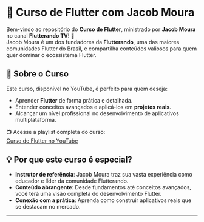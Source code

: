 # 🚀 Curso de Flutter com Jacob Moura

Bem-vindo ao repositório do **Curso de Flutter**, ministrado por **Jacob Moura** no canal **Flutterando TV**! 🌟  
Jacob Moura é um dos fundadores da **Flutterando**, uma das maiores comunidades Flutter do Brasil, e compartilha conteúdos valiosos para quem quer dominar o ecossistema Flutter.

## 🎯 Sobre o Curso
Este curso, disponível no YouTube, é perfeito para quem deseja:  
- Aprender **Flutter** de forma prática e detalhada.  
- Entender conceitos avançados e aplicá-los em **projetos reais**.  
- Alcançar um nível profissional no desenvolvimento de aplicativos multiplataforma.  

📺 Acesse a playlist completa do curso:  
[Curso de Flutter no YouTube](https://www.youtube.com/playlist?list=PLlBnICoI-g-d-J57QIz6Tx5xtUDGQdBFB)

## 💡 Por que este curso é especial?
- **Instrutor de referência**: Jacob Moura traz sua vasta experiência como educador e líder da comunidade Flutterando.  
- **Conteúdo abrangente**: Desde fundamentos até conceitos avançados, você terá uma visão completa do desenvolvimento Flutter.  
- **Conexão com a prática**: Aprenda como construir aplicativos reais que se destacam no mercado.  

---
